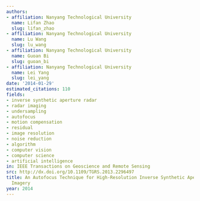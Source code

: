 ```yaml
---
authors:
- affiliation: Nanyang Technological University
  name: Lifan Zhao
  slug: lifan_zhao
- affiliation: Nanyang Technological University
  name: Lu Wang
  slug: lu_wang
- affiliation: Nanyang Technological University
  name: Guoan Bi
  slug: guoan_bi
- affiliation: Nanyang Technological University
  name: Lei Yang
  slug: lei_yang
date: '2014-01-29'
estimated_citations: 110
fields:
- inverse synthetic aperture radar
- radar imaging
- undersampling
- autofocus
- motion compensation
- residual
- image resolution
- noise reduction
- algorithm
- computer vision
- computer science
- artificial intelligence
in: IEEE Transactions on Geoscience and Remote Sensing
src: http://dx.doi.org/10.1109/TGRS.2013.2296497
title: An Autofocus Technique for High-Resolution Inverse Synthetic Aperture Radar
  Imagery
year: 2014
---
```

